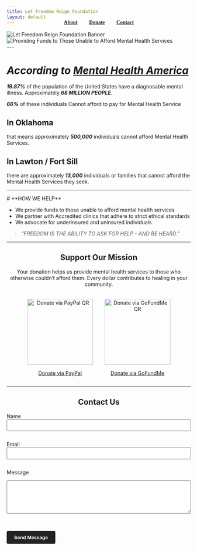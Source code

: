 ```yaml
---
title: Let Freedom Reign Foundation
layout: default
---
```

<!-- TOP -->
<div id="top"></div>

<div class="nav-links" style="text-align: center; margin-top: -2rem; padding-bottom: 1rem;">
  <a href="#about" style="margin: 0 1em; font-family: 'Barlow'; font-weight: 700;">About</a>
  <a href="#donate" style="margin: 0 1em; font-family: 'Barlow'; font-weight: 700;">Donate</a>
  <a href="#contact" style="margin: 0 1em; font-family: 'Barlow'; font-weight: 700;">Contact</a>
</div>

<div class="hero-container">
  <img id="hero-banner" src="/lfrf-mock/assets/graphics/hero-banner/lfrf-hero-banner-key.png" alt="Let Freedom Reign Foundation Banner" class="hero-banner" />
</div>

<div class="sub-banner-container">
  <img src="/lfrf-mock/assets/graphics/sub-banner/lfrf-sub-banner.png" alt="Providing Funds to Those Unable to Afford Mental Health Services" class="sub-banner" />
</div>
---

# ***According to [Mental Health America](https://mhanational.org/resources/quick-facts-and-statistics-about-mental-health/)***
 
 ***19.87%*** of the population of the United States have a diagnosable mental illness. Approximately ***68 MILLION PEOPLE***.

***66%*** of these individuals Cannot afford to pay for Mental Health Service

## **In Oklahoma**
that means approximately ***500,000*** individuals cannot afford Mental Health Services.

## **In Lawton / Fort Sill**
there are approximately ***13,000*** individuals or families that cannot afford the Mental Health Services they seek.

---
<!-- About Section -->
<div id="about"></div>
# **HOW WE HELP**

- We provide funds to those unable to afford mental health services
- We partner with Accredited clinics that adhere to strict ethical standards 
- We advocate for underinsured and uninsured individuals  

> *"FREEDOM IS THE ABILITY TO ASK FOR HELP - AND BE HEARD."*

---
<!-- Donate Section -->
<a id="donate"></a>
<h2 style="text-align: center;">Support Our Mission</h2>

<p style="text-align: center; max-width: 600px; margin: 0 auto;">
  Your donation helps us provide mental health services to those who otherwise couldn’t afford them. Every dollar contributes to healing in your community.
</p>

<div style="display: flex; flex-wrap: wrap; justify-content: center; gap: 2rem; margin-top: 2rem;">

  <div class="qr-block" style="text-align: center;">
  <img src="/lfrf-mock/assets/graphics/qr/paypal-qr.png" alt="Donate via PayPal QR" width="180" />
  <p><a href="https://www.paypal.com/donate/?hosted_button_id=2W28XMRRM5CDW&source=qr" target="_blank">Donate via PayPal</a></p>
</div>

<div class="qr-block" style="text-align: center;">
  <img src="/lfrf-mock/assets/graphics/qr/gofundme-qr.png" alt="Donate via GoFundMe QR" width="180" />
  <p><a href="https://www.gofundme.com/f/support-mental-health-access-in-oklahoma/cl/s?lang=en_US&utm_campaign=fp_sharesheet&utm_medium=customer&utm_source=copy_link&attribution_id=sl%3Ade062269-2c73-44b4-8c86-f023a193d786" target="_blank">Donate via GoFundMe</a></p>
</div>

</div>

---
<!-- Contact Section -->
<a id="contact"></a>
<h2 style="text-align: center;">Contact Us</h2>

<form action="https://formspree.io/f/mvgazyzg" method="POST" style="max-width: 600px; margin: 0 auto;">
  <label for="name">Name</label><br/>
  <input type="text" id="name" name="name" required style="width: 100%; padding: 0.5em; margin-bottom: 1em;" />

  <label for="email">Email</label><br/>
  <input type="email" id="email" name="_replyto" required style="width: 100%; padding: 0.5em; margin-bottom: 1em;" />

  <label for="message">Message</label><br/>
  <textarea id="message" name="message" rows="5" required style="width: 100%; padding: 0.5em;"></textarea>

  <br/><br/>
  <button type="submit" style="padding: 0.75em 1.5em; background-color: #222; color: #fff; border: none; border-radius: 4px; font-weight: bold;">
    Send Message
  </button>
</form>

